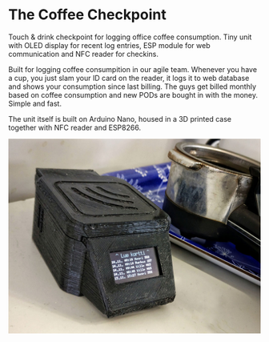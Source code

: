 # The Coffee Checkpoint
Touch &amp; drink checkpoint for logging office coffee consumption. Tiny unit with OLED display for recent log entries, ESP module for web communication and NFC reader for checkins.

Built for logging coffee consumpition in our agile team. Whenever you have a cup, you just slam your ID card on the reader, it logs it to web database and shows your consumption since last billing. The guys get billed monthly based on coffee consumption and new PODs are bought in with the money. Simple and fast.

The unit itself is built on Arduino Nano, housed in a 3D printed case together with NFC reader and ESP8266.

![the unit](https://raw.githubusercontent.com/mlehto/coffee-checkpoint/master/docs/unit.jpeg)

